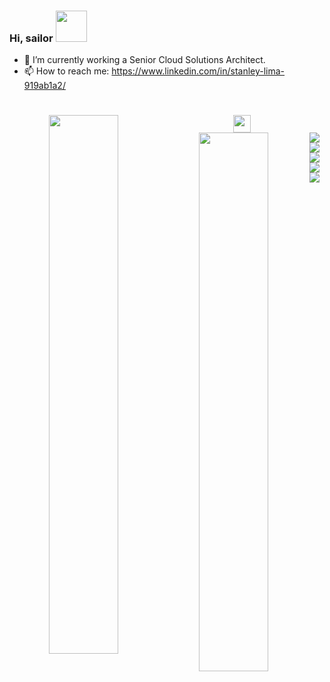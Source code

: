 ### Hi, sailor <img src="https://media.giphy.com/media/12oufCB0MyZ1Go/giphy.gif" width="50">
</h1>

- 🔭 I’m currently working a Senior Cloud Solutions Architect.
- 📫 How to reach me: https://www.linkedin.com/in/stanley-lima-919ab1a2/

<h1 align="center">
<img src="https://media.giphy.com/media/hvRJCLFzcasrR4ia7z/giphy.gif" width="28">


<img align="left"  width="47%"  src="https://github-readme-stats.vercel.app/api?username=Stanley-Lima&show_icons=true&theme=tokyonight" />
<img align="left" width="47%" src="https://github-readme-stats.vercel.app/api/top-langs/?username=Stanley-Lima&layout=compact" />
<img align="left" src="https://img.shields.io/badge/Apache%20Kafka-000?style=for-the-badge&logo=apachekafka" />
<img align="left" src="https://img.shields.io/badge/java-%23ED8B00.svg?style=for-the-badge&logo=openjdk&logoColor=white" />
<img align="left" src="https://img.shields.io/badge/c%23-%23239120.svg?style=for-the-badge&logo=csharp&logoColor=white" />
<img align="left" src="https://img.shields.io/badge/python-3670A0?style=for-the-badge&logo=python&logoColor=ffdd54" />
<img align="left" src="https://img.shields.io/badge/OBJECTIVE--C-%233A95E3.svg?style=for-the-badge&logo=apple&logoColor=white" />


</h1>   <br />
<!--## <br /> 🙋‍♂️ Connect with me <!-- Badges template - https://github.com/Ileriayo/markdown-badges#social--> <br />
<!--<a  href="https://www.linkedin.com/in/stanley-lima-919ab1a2/"><img align="left" alt="Linkedin" title="linkedin" src="https://img.shields.io/badge/linkedin-%230077B5.svg?style=for-the-badge&logo=linkedin&logoColor=white"/></a>



